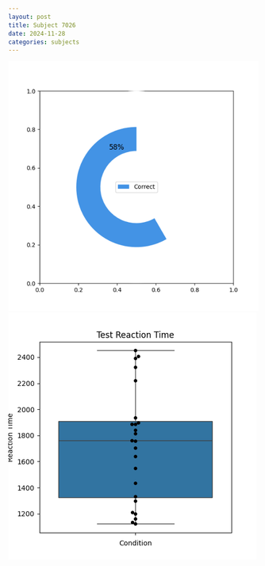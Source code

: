 ```yaml
---
layout: post
title: Subject 7026
date: 2024-11-28
categories: subjects
---
```


![](data/7026/run-16/7026_FN_acc_test.png)
![](data/7026/run-16/7026_FN_rt.png)
